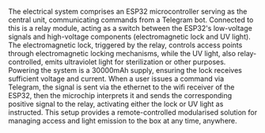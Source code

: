 The electrical system comprises an ESP32 microcontroller serving as the central unit, communicating commands from a Telegram bot. Connected to this is a relay module, acting as a switch between the ESP32's low-voltage signals and high-voltage components (electromagnetic lock and UV light). The electromagnetic lock, triggered by the relay, controls access points through electromagnetic locking mechanisms, while the UV light, also relay-controlled, emits ultraviolet light for sterilization or other purposes. Powering the system is a 30000mAh supply, ensuring the lock receives sufficient voltage and current. When a user issues a command via Telegram, the signal is sent via the ethernet to the wifi receiver of the ESP32, then the microchip interprets it and sends the corresponding positive signal to the relay, activating either the lock or UV light as instructed. This setup provides a remote-controlled modularised solution for managing access and light emission to the box at any time, anywhere. 
